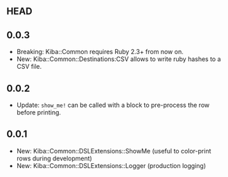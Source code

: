 HEAD
----

0.0.3
-----

- Breaking: Kiba::Common requires Ruby 2.3+ from now on.
- New: Kiba::Common::Destinations:CSV allows to write ruby hashes to a CSV file.

0.0.2
----

- Update: `show_me!` can be called with a block to pre-process the row before printing.

0.0.1
-----

- New: Kiba::Common::DSLExtensions::ShowMe (useful to color-print rows during development)
- New: Kiba::Common::DSLExtensions::Logger (production logging)
